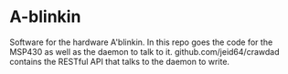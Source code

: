A-blinkin
=========

Software for the hardware A'blinkin. In this repo goes the code for the MSP430 as well as the daemon to talk to it. github.com/jeid64/crawdad contains the RESTful API that talks to the daemon to write.
